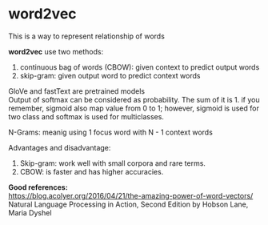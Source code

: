 # word2vec
This is a way to represent relationship of words  

**word2vec** use two methods:  
1. continuous bag of words (CBOW): given context to predict output words  
1. skip-gram: given output word to predict context words  

GloVe and fastText are pretrained models  
Output of softmax can be considered as probability. The sum of it is 1. if you 
remember, sigmoid also map value from 0 to 1; however, sigmoid is used for two class and softmax is used for multiclasses. 

N-Grams: meanig using 1 focus word with N - 1 context words  

Advantages and disadvantage:  
1. Skip-gram: work well with small corpora and rare terms.  
1. CBOW: is faster and has higher accuracies.  


**Good references:**  
https://blog.acolyer.org/2016/04/21/the-amazing-power-of-word-vectors/  
Natural Language Processing in Action, Second Edition by Hobson Lane, Maria Dyshel  

